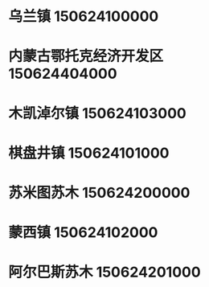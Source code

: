 # 乌兰镇 150624100000
# 内蒙古鄂托克经济开发区 150624404000
# 木凯淖尔镇 150624103000
# 棋盘井镇 150624101000
# 苏米图苏木 150624200000
# 蒙西镇 150624102000
# 阿尔巴斯苏木 150624201000
